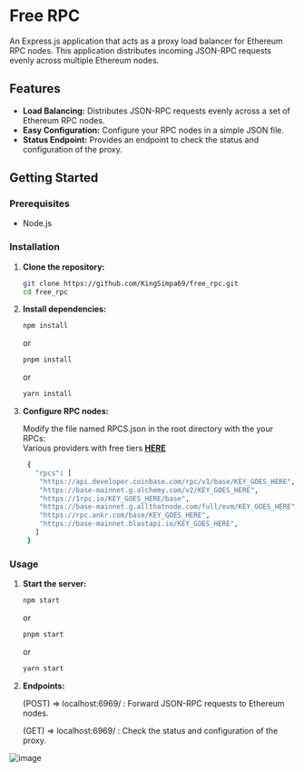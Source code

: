 # Free RPC

An Express.js application that acts as a proxy load balancer for Ethereum RPC nodes. This application distributes incoming JSON-RPC requests evenly across multiple Ethereum nodes.

## Features

- **Load Balancing:** Distributes JSON-RPC requests evenly across a set of Ethereum RPC nodes.
- **Easy Configuration:** Configure your RPC nodes in a simple JSON file.
- **Status Endpoint:** Provides an endpoint to check the status and configuration of the proxy.

## Getting Started

### Prerequisites

- Node.js

### Installation

1. **Clone the repository:**

   ```bash
   git clone https://github.com/KingSimpa69/free_rpc.git
   cd free_rpc
   ```

2. **Install dependencies:**

   ```bash
   npm install
    ```
   or
   ```bash
   pnpm install
    ```
      or
   ```bash
   yarn install
    ```

4. **Configure RPC nodes:**

    Modify the file named RPCS.json in the root directory with the your RPCs:  
    Various providers with free tiers **[HERE](https://docs.base.org/docs/tools/node-providers)**

   ```bash
    {
      "rpcs": [
       "https://api.developer.coinbase.com/rpc/v1/base/KEY_GOES_HERE",
       "https://base-mainnet.g.alchemy.com/v2/KEY_GOES_HERE",
       "https://1rpc.io/KEY_GOES_HERE/base",
       "https://base-mainnet.g.allthatnode.com/full/evm/KEY_GOES_HERE",
       "https://rpc.ankr.com/base/KEY_GOES_HERE",
       "https://base-mainnet.blastapi.io/KEY_GOES_HERE",
      ]
    }
    ```

### Usage

1. **Start the server:**

   ```bash
   npm start
    ```
   or
   ```bash
   pnpm start
    ```
   or
   ```bash
   yarn start
    ```

3. **Endpoints:**

    (POST) => localhost:6969/ : Forward JSON-RPC requests to Ethereum nodes.

    (GET) => localhost:6969/ : Check the status and configuration of the proxy.

![image](https://github.com/user-attachments/assets/102aad4f-db15-4df4-99d8-2882e984a19c)



